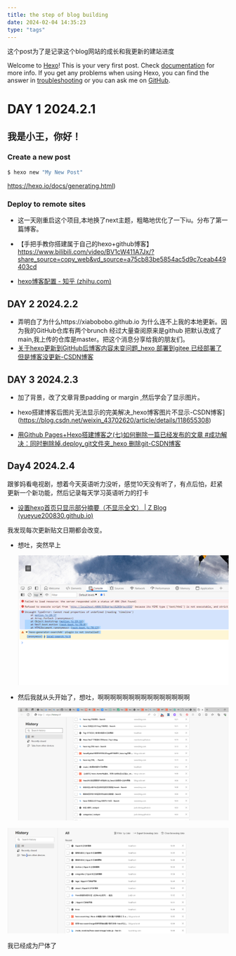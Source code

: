 ```yaml
---
title: the step of blog building
date: 2024-02-04 14:35:23
type: "tags"
---
```

这个post为了是记录这个blog网站的成长和我更新的建站进度

<!--more-->

Welcome to [Hexo](https://hexo.io/)! This is your very first post. Check [documentation](https://hexo.io/docs/) for more info. If you get any problems when using Hexo, you can find the answer in [troubleshooting](https://hexo.io/docs/troubleshooting.html) or you can ask me on [GitHub](https://github.com/hexojs/hexo/issues).

# DAY 1  2024.2.1

## 我是小王，你好！

### Create a new post

``` bash
$ hexo new "My New Post"
```

https://hexo.io/docs/generating.html)

### Deploy to remote sites

* 这一天刚重启这个项目,本地换了next主题，粗略地优化了一下iu。分布了第一篇博客。

* 【手把手教你搭建属于自己的hexo+github博客】 https://www.bilibili.com/video/BV1cW411A7Jx/?share_source=copy_web&vd_source=a75cb83be5854ac5d9c7ceab449403cd

* [hexo博客配置 - 知乎 (zhihu.com)](https://www.zhihu.com/column/c_1629878808739393536)

  

## DAY 2 2024.2.2

* 弄明白了为什么https://xiabobobo.github.io 为什么连不上我的本地更新。因为我的GitHub仓库有两个brunch 经过大量查阅原来是github 把默认改成了main,我上传的仓库是master。把这个消息分享给我的朋友们。
* [关于hexo更新到GitHub后博客内容未变问题_hexo 部署到gitee 已经部署了 但是博客没更新-CSDN博客](https://blog.csdn.net/Lu_xiuyuan/article/details/112056997)

##  DAY 3 2024.2.3

* 加了背景，改了文章背景padding or margin ,然后学会了显示图片。
* hexo搭建博客后图片无法显示的完美解决_hexo博客图片不显示-CSDN博客](https://blog.csdn.net/weixin_43702620/article/details/118655308)

* [用Github Pages+Hexo搭建博客之(七)如何删除一篇已经发布的文章 #成功解决：同时删除掉.deploy_git文件夹_hexo 删除git-CSDN博客](https://blog.csdn.net/qq_34243930/article/details/109046120) 

## Day4  2024.2.4

 跟爹妈看电视剧，想着今天英语听力没听，感觉10天没有听了，有点后怕，赶紧更新一个新功能，然后记录每天学习英语听力的打卡

* [设置hexo首页只显示部分摘要（不显示全文） | Z Blog (yueyue200830.github.io)](https://yueyue200830.github.io/2020/02/23/设置hexo首页只显示部分摘要（不显示全文）/)

我发现每次更新贴文日期都会改变。

* 想吐，突然早上

  ![2](./Hello-World-0/2.png)
* 然后我就从头开始了，想吐，啊啊啊啊啊啊啊啊啊啊啊啊啊啊啊

  

  ![3](./Hello-World-0/03.png)

![4](./Hello-World-0/4.png)

 我已经成为尸体了

